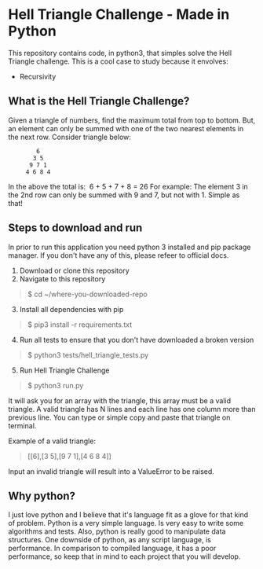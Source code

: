 # Hell Triangle Challenge - Made in Python
This repository contains code, in python3, that simples solve the Hell Triangle challenge.
This is a cool case to study because it envolves:
- Recursivity

## What is the Hell Triangle Challenge?
Given a triangle of numbers, find the maximum total from top to bottom.
But, an element can only be summed with one of the two nearest elements in the next row.
Consider triangle below:
```
        6
       3 5
      9 7 1
     4 6 8 4
```
In the above the total is: ​ 6 + 5 + 7 + 8 = 26
For example: The element 3 in the 2nd row can only be summed with 9 and 7, but not with 1.
Simple as that!

## Steps to download and run
In prior to run this application you need python 3 installed and pip package manager. If you don't have any of this, please refeer to official docs.

1. Download or clone this repository
2. Navigate to this repository
> $ cd ~/where-you-downloaded-repo
3. Install all dependencies with pip
> $ pip3 install -r requirements.txt
4. Run all tests to ensure that you don't have downloaded a broken version
> $ python3 tests/hell_triangle_tests.py
5. Run Hell Triangle Challenge
> $ python3 run.py

It will ask you for an array with the triangle, this array must be a valid triangle. A valid triangle has N lines and each line has one column more than previous line. You can type or simple copy and paste that triangle on terminal.

Example of a valid triangle:
> [[6],[3 5],[9 7 1],[4 6 8 4]]

Input an invalid triangle will result into a ValueError to be raised.

## Why python?
I just love python and I believe that it's language fit as a glove for that kind of problem. Python is a very simple language. Is very easy to write some algorithms and tests. Also, python is really good to manipulate data structures.
One downside of python, as any script language, is performance. In comparison to compiled language, it has a poor performance, so keep that in mind to each project that you will develop.